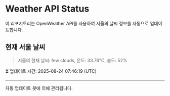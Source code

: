 
# Weather API Status

이 리포지토리는 OpenWeather API를 사용하여 서울의 날씨 정보를 자동으로 업데이트합니다.

## 현재 서울 날씨
> 서울의 현재 날씨: few clouds, 온도: 33.76°C, 습도: 52%

⏳ 업데이트 시간: 2025-08-24 07:46:19 (UTC)

---
자동 업데이트 봇에 의해 관리됩니다.
